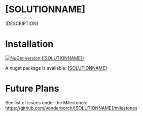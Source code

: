 # [SOLUTIONNAME]
[DESCRIPTION]

# Installation
[![NuGet version ([SOLUTIONNAME])](https://img.shields.io/nuget/v/[SOLUTIONNAME].svg?style=flat-square)](https://www.nuget.org/packages/[SOLUTIONNAME]/)

A nuget package is available: [[SOLUTIONNAME]](https://www.nuget.org/packages/[SOLUTIONNAME]/)

# Future Plans
See list of issues under the Milestones: https://github.com/vonderborch/[SOLUTIONNAME]/milestones